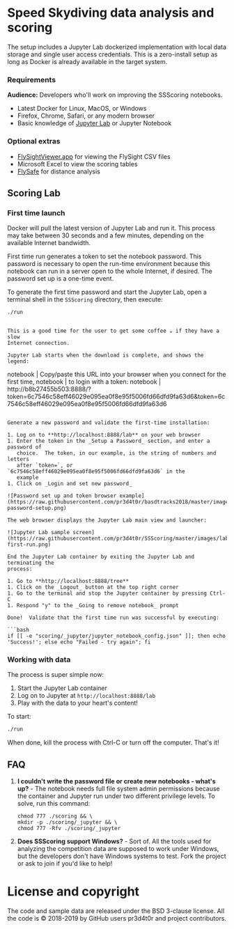# Speed Skydiving data analysis and scoring


The setup includes a Jupyter Lab dockerized implementation with local data
storage and single user access credentials.  This is a zero-install setup as
long as Docker is already available in the target system.


### Requirements

**Audience:**  Developers who'll work on improving the SSScoring notebooks.

* Latest Docker for Linux, MacOS, or Windows
* Firefox, Chrome, Safari, or any modern browser
* Basic knowledge of [Jupyter Lab](https://jupyter-notebook.readthedocs.io/en/stable/index.html)
  or Jupyter Notebook


### Optional extras

* [FlySightViewer.app](http://www.flysight.ca/extras.htm) for viewing the
  FlySight CSV files
* Microsoft Excel to view the scoring tables
* [FlySafe](https://www.facebook.com/FlySafeApp/) for distance analysis


## Scoring Lab


### First time launch

Docker will pull the latest version of Jupyter Lab and run it.  This process may
take between 30 seconds and a few minutes, depending on the available Internet
bandwidth.

First time run generates a token to set the notebook password.  This password is
necessary to open the run-time environment because this notebook can run in a
server open to the whole Internet, if desired.  The password set up is a
one-time event.

To generate the first time password and start the Jupyter Lab, open a terminal
shell in the `SSScoring` directory, then execute:

```bash
./run
```
```

This is a good time for the user to get some coffee ☕️ if they have a slow
Internet connection.

Jupyter Lab starts when the download is complete, and shows the legend:

```
notebook    |     Copy/paste this URL into your browser when you connect for the first time,
notebook    |     to login with a token:
notebook    |         http://b8b27455b503:8888/?token=6c7546c58eff46029e095ea0f8e95f5006fd66dfd9fa63d6&token=6c7546c58eff46029e095ea0f8e95f5006fd66dfd9fa63d6
```

Generate a new password and validate the first-time installation:

1. Log on to **http://localhost:8888/lab** on your web browser
1. Enter the token in the _Setup a Password_ section, and enter a password of
   choice.  The token, in our example, is the string of numbers and letters
   after `token=`, or `6c7546c58eff46029e095ea0f8e95f5006fd66dfd9fa63d6` in the
   example
1. Click on _Login and set new password_

![Password set up and token browser example](https://raw.githubusercontent.com/pr3d4t0r/basdtracks2018/master/images/token-password-setup.png) 

The web browser displays the Jupyter Lab main view and launcher:

![Jupyter Lab sample screen](https://raw.githubusercontent.com/pr3d4t0r/SSScoring/master/images/lab-first-run.png) 

End the Jupyter Lab container by exiting the Jupyter Lab and terminating the
process:

1. Go to **http://localhost:8888/tree**
1. Click on the _Logout_ button at the top right corner
1. Go to the terminal and stop the Jupyter container by pressing Ctrl-C
1. Respond "y" to the _Going to remove notebook_ prompt

Done!  Validate that the first time run was successful by executing:

```bash
if [[ -e "scoring/_jupyter/jupyter_notebook_config.json" ]]; then echo 'Success!'; else echo "Failed - try again"; fi
```


### Working with data

The process is super simple now:

1. Start the Jupyter Lab container
1. Log on to Jupyter at `http://localhost:8888/lab`
1. Play with the data to your heart's content!

To start:

```bash
./run
```

When done, kill the process with Ctrl-C or turn off the computer.  That's it!


## FAQ

1. **I couldn't write the password file or create new notebooks - what's up?** -
   The notebook needs full file system admin permissions because the container
   and Jupyter run under two different privilege levels.  To solve, run this 
   command:

   ```
   chmod 777 ./scoring && \
   mkdir -p ./scoring/_jupyter && \
   chmod 777 -Rfv ./scoring/_jupyter
   ```

1. **Does SSScoring support Windows?** - Sort of.  All the tools used for
   analyzing the competition data are supposed to work under Windows, but the
   developers don't have Windows systems to test.  Fork the project or ask to
   join if you'd like to help!


# License and copyright

The code and sample data are released under the BSD 3-clause license.  All the
code is &copy; 2018-2019 by GitHub users pr3d4t0r and project contributors.

